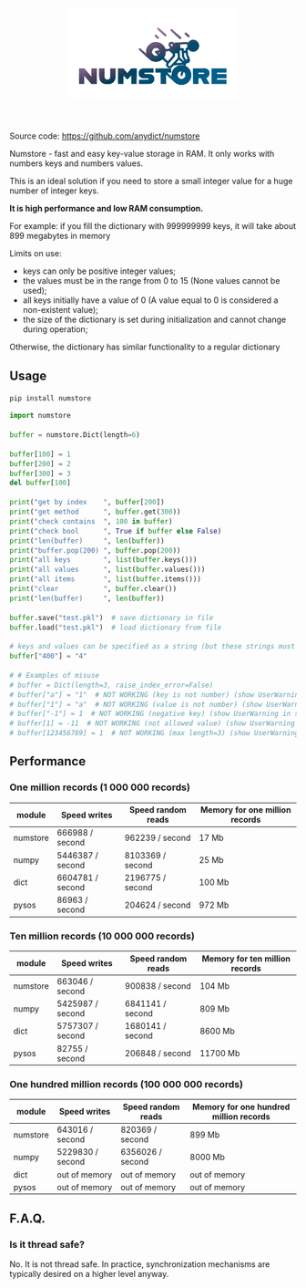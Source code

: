 <h1 align="center">
<img src="https://raw.githubusercontent.com/anydict/numstore/main/logo/numstorelogo.svg" width="300">
</h1><br>

Source code: https://github.com/anydict/numstore

Numstore - fast and easy key-value storage in RAM. It only works with numbers keys and numbers values.

This is an ideal solution if you need to store a small integer value for a huge number of integer keys.
<p><b>It is high performance and low RAM consumption.</b></p>
For example: if you fill the dictionary with 999999999 keys, it will take about 899 megabytes in memory

Limits on use:

- keys can only be positive integer values;
- the values must be in the range from 0 to 15 (None values cannot be used);
- all keys initially have a value of 0 (A value equal to 0 is considered a non-existent value);
- the size of the dictionary is set during initialization and cannot change during operation;

Otherwise, the dictionary has similar functionality to a regular dictionary

Usage
-----

`pip install numstore`

```python 
import numstore

buffer = numstore.Dict(length=6)

buffer[100] = 1
buffer[200] = 2
buffer[300] = 3
del buffer[100]

print("get by index    ", buffer[200])
print("get method      ", buffer.get(300))
print("check contains  ", 100 in buffer)
print("check bool      ", True if buffer else False)
print("len(buffer)     ", len(buffer))
print("buffer.pop(200) ", buffer.pop(200))
print("all keys        ", list(buffer.keys()))
print("all values      ", list(buffer.values()))
print("all items       ", list(buffer.items()))
print("clear           ", buffer.clear())
print("len(buffer)     ", len(buffer))

buffer.save("test.pkl")  # save dictionary in file
buffer.load("test.pkl")  # load dictionary from file

# keys and values can be specified as a string (but these strings must contain numbers)
buffer["400"] = "4"

# # Examples of misuse
# buffer = Dict(length=3, raise_index_error=False)
# buffer["a"] = "1"  # NOT WORKING (key is not number) (show UserWarning in stdout)
# buffer["1"] = "a"  # NOT WORKING (value is not number) (show UserWarning in stdout)
# buffer["-1"] = 1  # NOT WORKING (negative key) (show UserWarning in stdout)
# buffer[1] = -11  # NOT WORKING (not allowed value) (show UserWarning in stdout)
# buffer[123456789] = 1  # NOT WORKING (max length=3) (show UserWarning in stdout)

```

Performance
-----------

### One million records (1 000 000 records)

| module   | Speed writes     | Speed random reads | Memory for one million records |
|----------|------------------|--------------------|--------------------------------|
| numstore | 666988 / second  | 962239 / second    | 17 Mb                          |
| numpy    | 5446387 / second | 8103369 / second   | 25 Mb                          |
| dict     | 6604781 / second | 2196775 / second   | 100 Mb                         |
| pysos    | 86963 / second   | 204624 / second    | 972 Mb                         |

### Ten million records (10 000 000 records)

| module   | Speed writes     | Speed random reads | Memory for ten million records |
|----------|------------------|--------------------|--------------------------------|
| numstore | 663046 / second  | 900838 / second    | 104 Mb                         |
| numpy    | 5425987 / second | 6841141 / second   | 809 Mb                         |
| dict     | 5757307 / second | 1680141 / second   | 8600 Mb                        |
| pysos    | 82755 / second   | 206848 / second    | 11700 Mb                       |

### One hundred million records (100 000 000 records)

| module   | Speed writes     | Speed random reads | Memory for one hundred million records |
|----------|------------------|--------------------|----------------------------------------|
| numstore | 643016 / second  | 820369 / second    | 899 Mb                                 |
| numpy    | 5229830 / second | 6356026 / second   | 8000 Mb                                |
| dict     | out of memory    | out of memory      | out of memory                          |
| pysos    | out of memory    | out of memory      | out of memory                          |

F.A.Q.
------

### Is it thread safe?

No. It is not thread safe.
In practice, synchronization mechanisms are typically desired on a higher level anyway.